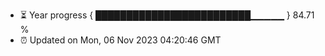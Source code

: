 - ⏳ Year progress { █████████████████████████▁▁▁▁▁ } 84.71 %
- ⏰ Updated on Mon, 06 Nov 2023 04:20:46 GMT

